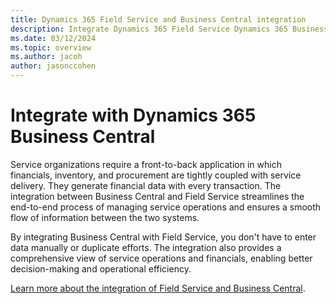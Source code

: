 ```yaml
---
title: Dynamics 365 Field Service and Business Central integration
description: Integrate Dynamics 365 Field Service Dynamics 365 Business Central to streamline service operations and financials.
ms.date: 03/12/2024
ms.topic: overview
ms.author: jacoh
author: jasonccohen
---
```


# Integrate with Dynamics 365 Business Central

Service organizations require a front-to-back application in which financials, inventory, and procurement are tightly coupled with service delivery. They generate financial data with every transaction. The integration between Business Central and Field Service streamlines the end-to-end process of managing service operations and ensures a smooth flow of information between the two systems.

By integrating Business Central with Field Service, you don't have to enter data manually or duplicate efforts. The integration also provides a comprehensive view of service operations and financials, enabling better decision-making and operational efficiency.

[Learn more about the integration of Field Service and Business Central](/dynamics365/business-central/admin-integrate-field-service).
